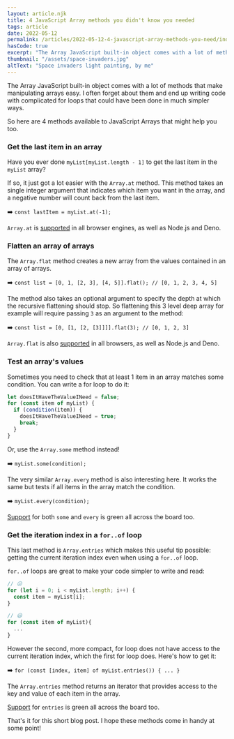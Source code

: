 ```yaml
---
layout: article.njk
title: 4 JavaScript Array methods you didn't know you needed
tags: article
date: 2022-05-12
permalink: /articles/2022-05-12-4-javascript-array-methods-you-need/index.html
hasCode: true
excerpt: "The Array JavaScript built-in object comes with a lot of methods that make manipulating arrays easy. I often forget about them and end up writing code with complicated for loops that could have been done much simpler. So here are 4 methods available to Arrays in JavaScript that might come in handy."
thumbnail: "/assets/space-invaders.jpg"
altText: "Space invaders light painting, by me"
---
```

The Array JavaScript built-in object comes with a lot of methods that make manipulating arrays easy. I often forget about them and end up writing code with complicated for loops that could have been done in much simpler ways.

So here are 4 methods available to JavaScript Arrays that might help you too.

### Get the last item in an array

Have you ever done `myList[myList.length - 1]` to get the last item in the `myList` array?

If so, it just got a lot easier with the `Array.at` method. This method takes an single integer argument that indicates which item you want in the array, and a negative number will count back from the last item.

➡️ `const lastItem = myList.at(-1);`

`Array.at` is [supported](https://developer.mozilla.org/docs/Web/JavaScript/Reference/Global_Objects/Array/at#browser_compatibility) in all browser engines, as well as Node.js and Deno.

### Flatten an array of arrays


The `Array.flat` method  creates a new array from the values contained in an array of arrays.

➡️ `const list = [0, 1, [2, 3], [4, 5]].flat(); // [0, 1, 2, 3, 4, 5]`

The method also takes an optional argument to specify the depth at which the recursive flattening should stop.
So flattening this 3 level deep array for example will require passing `3` as an argument to the method:

➡️ `const list = [0, [1, [2, [3]]]].flat(3); // [0, 1, 2, 3]`

`Array.flat` is also [supported](https://developer.mozilla.org/docs/Web/JavaScript/Reference/Global_Objects/Array/flat#browser_compatibility) in all browsers, as well as Node.js and Deno.

### Test an array's values

Sometimes you need to check that at least 1 item in an array matches some condition. You can write a for loop to do it:

```javascript
let doesItHaveTheValueINeed = false;
for (const item of myList) {
  if (condition(item)) {
    doesItHaveTheValueINeed = true;
    break;
  }
}
```

Or, use the `Array.some` method instead!

➡️ `myList.some(condition);`

The very similar `Array.every` method is also interesting here. It works the same but tests if all items in the array match the condition.

➡️ `myList.every(condition);`

[Support](https://developer.mozilla.org/docs/Web/JavaScript/Reference/Global_Objects/Array/some#browser_compatibility) for both `some` and `every` is green all across the board too.

### Get the iteration index in a `for..of` loop

This last method is `Array.entries` which makes this useful tip possible: getting the current iteration index even when using a `for..of` loop.

`for..of` loops are great to make your code simpler to write and read:

```javascript
// 😒
for (let i = 0; i < myList.length; i++) {
  const item = myList[i];
}

// 😃
for (const item of myList){
  ...
}
```

However the second, more compact, for loop does not have access to the current iteration index, which the first for loop does. Here's how to get it:

➡️ `for (const [index, item] of myList.entries()) { ... }`

The `Array.entries` method returns an iterator that provides access to the key and value of each item in the array.

[Support](https://developer.mozilla.org/docs/Web/JavaScript/Reference/Global_Objects/Array/entries#browser_compatibility) for `entries` is green all across the board too.

That's it for this short blog post. I hope these methods come in handy at some point!
